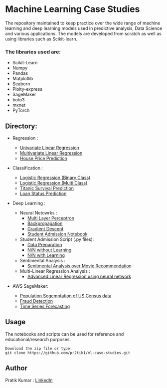 # Machine Learning Case Studies

The repository maintained to keep practice over the wide range of machine learning and deep learning models used in predictive analysis, Data Science and various applications. The models are developed from scratch as well as using libraries  such as Scikit-learn.

### The libraries used are:
  - Scikit-Learn
  - Numpy
  - Pandas
  - Matplotlib
  - Seaborn
  - Plolty-express
  - SageMaker
  - boto3
  - mxnet
  - PyTorch
  
## Directory:
  
  - Regression :
    - <a href="https://github.com/pr2tik1/ml_models/blob/master/regressor/linear_reg_one_var.ipynb">Univariate Linear Regression</a><br/>
    - <a href="https://github.com/pr2tik1/ml_models/blob/master/regressor/linear_reg_multi.ipynb">Multivariate Linear Regression</a><br/>
    - <a href="https://github.com/pr2tik1/ml_models/blob/master/regressor/houseprice_predicion.ipynb">House Price Prediction</a><br/>
    
  - Classification :
    - <a href="https://github.com/pr2tik1/ml_models/blob/master/classifier/logistic_binary_class.ipynb">Logistic Regression (Binary Class)</a><br/>
    - <a href="https://github.com/pr2tik1/ml_models/blob/master/classifier/logistic_multi_class.ipynb">Logistic Regression (Multi Class)</a><br/>
    - <a href="https://github.com/pr2tik1/ml_models/blob/master/classifier/titanic-eda.ipynb">Titanic Survival Prediction</a><br/>
    - <a href="https://github.com/pr2tik1/ml_models/blob/master/classifier/Loan-status.ipynb">Loan Status Prediction</a><br/>

  - Deep Learning : 
     - Neural Netowrks :
         - <a href="https://github.com/pr2tik1/ml_models/blob/master/neural-nets/mlp_example.py">Multi Layer Perceptron</a><br/>
         - <a href="https://github.com/pr2tik1/ml_models/blob/master/neural-nets/backprop_example.py">Backpropagation</a><br/>
         - <a href="https://github.com/pr2tik1/ml_models/blob/master/neural-nets/gradient_example.py">Gradient Descent</a><br/>
         - <a href="https://github.com/pr2tik1/ml_models/blob/master/neural-nets/StudentAdmissions.ipynb">Student Admission Notebook</a><br/>
     - Student Admission Script (.py files):
        - <a href="https://github.com/pr2tik1/ml_models/blob/master/neural-nets/data_prep.py">Data Preparation</a><br/>
        - <a href="https://github.com/pr2tik1/ml_models/blob/master/neural-nets/nn_admit.py">N/N without Learning</a><br/>
        - <a href="https://github.com/pr2tik1/ml_models/blob/master/neural-nets/nn_admit_backprop.py">N/N with Learning</a><br/>
    - Sentimental Analysis :
      - <a href="https://github.com/pr2tik1/ml_models/blob/master/neural-nets/movie-sentiment/sentiment-analysis.ipynb">Senitmental Analysis over Movie Recommendation</a><br/>
    - Multi-Linear Regression Analysis :
      - <a href="https://github.com/pr2tik1/ml-case-studies/blob/master/neural-nets/house-price/house-price.ipynb">Advanced Linear Regression using neural network</a><br/>

  - AWS SageMaker:
    - [Population Segemntation of US Census data](https://github.com/pr2tik1/ml-case-studies/blob/master/sagemaker/Pop_Segmentation.ipynb)
    - [Fraud Detection](https://github.com/pr2tik1/ml-case-studies/blob/master/sagemaker/fraud-detection.ipynb)
    - [Time Series Forecasting](https://github.com/pr2tik1/ml-case-studies/blob/master/sagemaker/energy-consumption.ipynb)
  

## Usage 
The notebooks and scripts can be used for reference and educational/research purposes.
```
Download the zip file or type: 
git clone https://github.com/pr2tik1/ml-case-studies.git
```
## Author
Pratik Kumar : [LinkedIn](https://www.linkedin.com/in/pratik-kumar98/) 
